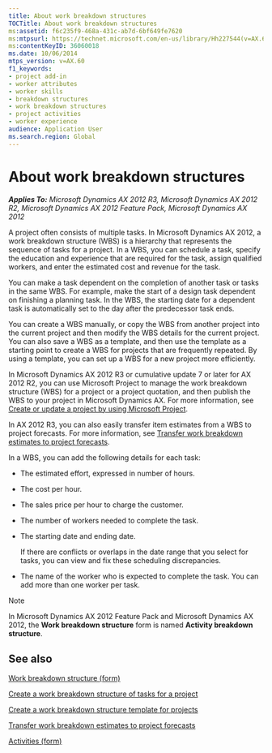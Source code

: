 ```yaml
---
title: About work breakdown structures
TOCTitle: About work breakdown structures
ms:assetid: f6c235f9-468a-431c-ab7d-6bf649fe7620
ms:mtpsurl: https://technet.microsoft.com/en-us/library/Hh227544(v=AX.60)
ms:contentKeyID: 36060018
ms.date: 10/06/2014
mtps_version: v=AX.60
f1_keywords:
- project add-in
- worker attributes
- worker skills
- breakdown structures
- work breakdown structures
- project activities
- worker experience
audience: Application User
ms.search.region: Global
---
```


# About work breakdown structures 


_**Applies To:** Microsoft Dynamics AX 2012 R3, Microsoft Dynamics AX 2012 R2, Microsoft Dynamics AX 2012 Feature Pack, Microsoft Dynamics AX 2012_

A project often consists of multiple tasks. In Microsoft Dynamics AX 2012, a work breakdown structure (WBS) is a hierarchy that represents the sequence of tasks for a project. In a WBS, you can schedule a task, specify the education and experience that are required for the task, assign qualified workers, and enter the estimated cost and revenue for the task.

You can make a task dependent on the completion of another task or tasks in the same WBS. For example, make the start of a design task dependent on finishing a planning task. In the WBS, the starting date for a dependent task is automatically set to the day after the predecessor task ends.

You can create a WBS manually, or copy the WBS from another project into the current project and then modify the WBS details for the current project. You can also save a WBS as a template, and then use the template as a starting point to create a WBS for projects that are frequently repeated. By using a template, you can set up a WBS for a new project more efficiently.

In Microsoft Dynamics AX 2012 R3 or cumulative update 7 or later for AX 2012 R2, you can use Microsoft Project to manage the work breakdown structure (WBS) for a project or a project quotation, and then publish the WBS to your project in Microsoft Dynamics AX. For more information, see [Create or update a project by using Microsoft Project](create-or-update-a-project-by-using-microsoft-project.md).

In AX 2012 R3, you can also easily transfer item estimates from a WBS to project forecasts. For more information, see [Transfer work breakdown estimates to project forecasts](transfer-work-breakdown-estimates-to-project-forecasts.md).

In a WBS, you can add the following details for each task:

  - The estimated effort, expressed in number of hours.

  - The cost per hour.

  - The sales price per hour to charge the customer.

  - The number of workers needed to complete the task.

  - The starting date and ending date.
    
    If there are conflicts or overlaps in the date range that you select for tasks, you can view and fix these scheduling discrepancies.

  - The name of the worker who is expected to complete the task. You can add more than one worker per task.


> [!NOTE]
> <P>In Microsoft Dynamics AX 2012 Feature Pack and Microsoft Dynamics AX 2012, the <STRONG>Work breakdown structure</STRONG> form is named <STRONG>Activity breakdown structure</STRONG>.</P>



## See also

[Work breakdown structure (form)](https://technet.microsoft.com/en-us/library/hh209089\(v=ax.60\))

[Create a work breakdown structure of tasks for a project](create-a-work-breakdown-structure-of-tasks-for-a-project.md)

[Create a work breakdown structure template for projects](create-a-work-breakdown-structure-template-for-projects.md)

[Transfer work breakdown estimates to project forecasts](transfer-work-breakdown-estimates-to-project-forecasts.md)

[Activities (form)](https://technet.microsoft.com/en-us/library/aa576083\(v=ax.60\))

  


